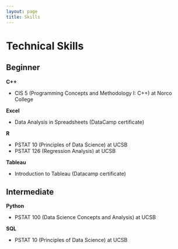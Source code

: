 ```yaml
---
layout: page
title: Skills
---
```

# Technical Skills  

## Beginner
**C++**  
- CIS 5 (Programming Concepts and Methodology I: C++) at Norco College  

**Excel**
- Data Analysis in Spreadsheets (DataCamp certificate)  

**R**  
- PSTAT 10 (Principles of Data Science) at UCSB  
- PSTAT 126 (Regression Analysis) at UCSB  

**Tableau**  
- Introduction to Tableau (Datacamp certificate)  

## Intermediate  
**Python**  
- PSTAT 100 (Data Science Concepts and Analysis) at UCSB  

**SQL**  
- PSTAT 10 (Principles of Data Science) at UCSB  

